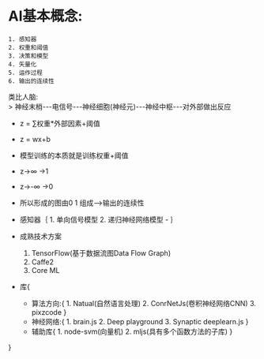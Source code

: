 # AI基本概念:
    1. 感知器
    2. 权重和阈值
    3. 决策和模型
    4. 矢量化
    5. 运作过程
    6. 输出的连续性


类比人脑:  
    > 神经末梢---电信号---神经细胞(神经元)---神经中枢---对外部做出反应
- z = ∑权重*外部因素+阈值   
- z = wx+b
- 模型训练的本质就是训练权重+阈值
- z->∞ ->1
- z->-∞ ->0
- 所以形成的图由0 1 组成—>输出的连续性

- 感知器｛
        1. 单向信号模型
        2. 递归神经网络模型
      - ｝


- 成熟技术方案
    1. TensorFlow(基于数据流图Data Flow Graph)
    2. Caffe2
    3. Core ML
- 库{
    - 算法方向:{
                1. Natual(自然语言处理)
                2. ConrNetJs(卷积神经网络CNN)
                3. pixzcode
           }
    - 神经网络:{
                1. brain.js
                2. Deep playground
                3. Synaptic deeplearn.js
          }
   -  辅助库{
                1. node-svm(向量机)
                2. mljs(具有多个函数方法的子库)
          } 


 }

